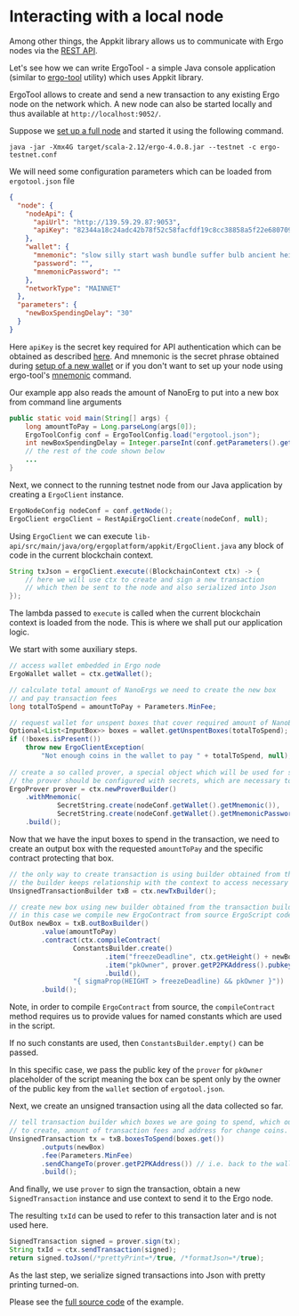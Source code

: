# Interacting with a local node

Among other things, the Appkit library allows us to communicate with Ergo nodes via the [REST API](https://github.com/ergoplatform/ergo/blob/master/src/main/resources/api/openapi.yaml).

Let's see how we can write ErgoTool - a simple Java console application (similar to [ergo-tool](https://github.com/ergoplatform/ergo-tool) utility) which uses Appkit library.

ErgoTool allows to create and send a new transaction to any existing Ergo node on the network which. A new node can also be started locally and thus available at `http://localhost:9052/`.

Suppose we [set up a full node](https://github.com/ergoplatform/ergo/wiki/Set-up-a-full-node) and started it using the following command.

```shell
java -jar -Xmx4G target/scala-2.12/ergo-4.0.8.jar --testnet -c ergo-testnet.conf
```

We will need some configuration parameters which can be loaded from `ergotool.json` file

```json
{
  "node": {
    "nodeApi": {
      "apiUrl": "http://139.59.29.87:9053",
      "apiKey": "82344a18c24adc42b78f52c58facfdf19c8cc38858a5f22e68070959499076e1"
    },
    "wallet": {
      "mnemonic": "slow silly start wash bundle suffer bulb ancient height spin express remind today effort helmet",
      "password": "",
      "mnemonicPassword": ""
    },
    "networkType": "MAINNET"
  },
  "parameters": {
    "newBoxSpendingDelay": "30"
  }
}
```

Here `apiKey` is the secret key required for API authentication which can be obtained as described [here](swagger.md). And mnemonic is the secret phrase obtained during [setup of a new wallet](wallet.md) or if you don't want to set up your node using ergo-tool's [mnemonic](https://github.com/ergoplatform/ergo-tool#supported-commands) command.

Our example app also reads the amount of NanoErg to put into a new box from command line arguments

```java
public static void main(String[] args) {
    long amountToPay = Long.parseLong(args[0]);
    ErgoToolConfig conf = ErgoToolConfig.load("ergotool.json");
    int newBoxSpendingDelay = Integer.parseInt(conf.getParameters().get("newBoxSpendingDelay"));
    // the rest of the code shown below 
    ...
}
```

Next, we connect to the running testnet node from our Java application by creating a `ErgoClient` instance.

```java
ErgoNodeConfig nodeConf = conf.getNode();
ErgoClient ergoClient = RestApiErgoClient.create(nodeConf, null);
```

Using `ErgoClient` we can execute `lib-api/src/main/java/org/ergoplatform/appkit/ErgoClient.java` any block of code in the current blockchain context.

```java
String txJson = ergoClient.execute((BlockchainContext ctx) -> {
    // here we will use ctx to create and sign a new transaction
    // which then be sent to the node and also serialized into Json
});
```

The lambda passed to `execute` is called when the current blockchain context is loaded from the node. This is where we shall put our application logic.

We start with some auxiliary steps.

```java
// access wallet embedded in Ergo node
ErgoWallet wallet = ctx.getWallet();

// calculate total amount of NanoErgs we need to create the new box 
// and pay transaction fees
long totalToSpend = amountToPay + Parameters.MinFee;

// request wallet for unspent boxes that cover required amount of NanoErgs
Optional<List<InputBox>> boxes = wallet.getUnspentBoxes(totalToSpend);
if (!boxes.isPresent())
    throw new ErgoClientException(
        "Not enough coins in the wallet to pay " + totalToSpend, null);
    
// create a so called prover, a special object which will be used for signing the transaction
// the prover should be configured with secrets, which are necessary to generate signatures (aka proofs)
ErgoProver prover = ctx.newProverBuilder()
    .withMnemonic(
            SecretString.create(nodeConf.getWallet().getMnemonic()),
            SecretString.create(nodeConf.getWallet().getMnemonicPassword()))
    .build();
```

Now that we have the input boxes to spend in the transaction, we need to create an output box with the requested `amountToPay` and the specific contract protecting that box.

```java
// the only way to create transaction is using builder obtained from the context
// the builder keeps relationship with the context to access necessary blockchain data.
UnsignedTransactionBuilder txB = ctx.newTxBuilder();

// create new box using new builder obtained from the transaction builder
// in this case we compile new ErgoContract from source ErgoScript code
OutBox newBox = txB.outBoxBuilder()
        .value(amountToPay)
        .contract(ctx.compileContract(
                ConstantsBuilder.create()
                        .item("freezeDeadline", ctx.getHeight() + newBoxDelay)
                        .item("pkOwner", prover.getP2PKAddress().pubkey())
                        .build(),
                "{ sigmaProp(HEIGHT > freezeDeadline) && pkOwner }"))
        .build();
```

Note, in order to compile `ErgoContract` from source, the `compileContract` method requires us to provide values for named constants which are used in the script.

If no such constants are used, then `ConstantsBuilder.empty()` can be passed.

In this specific case, we pass the public key of the `prover` for `pkOwner` placeholder of the script meaning the box can be spent only by the owner of the public key from the `wallet` section of `ergotool.json`.

Next, we create an unsigned transaction using all the data collected so far.

```java
// tell transaction builder which boxes we are going to spend, which outputs
// to create, amount of transaction fees and address for change coins.
UnsignedTransaction tx = txB.boxesToSpend(boxes.get())
        .outputs(newBox)
        .fee(Parameters.MinFee)
        .sendChangeTo(prover.getP2PKAddress()) // i.e. back to the wallet's pk
        .build();
```

And finally, we use `prover` to sign the transaction, obtain a new `SignedTransaction` instance and use context to send it to the Ergo node.

The resulting `txId` can be used to refer to this transaction later and is not used here.

```java
SignedTransaction signed = prover.sign(tx);
String txId = ctx.sendTransaction(signed);
return signed.toJson(/*prettyPrint=*/true, /*formatJson=*/true);
```

As the last step, we serialize signed transactions into Json with pretty printing turned-on.

Please see the [full source code](https://github.com/aslesarenko/ergo-appkit-examples/blob/master/java-examples/src/main/java/org/ergoplatform/appkit/examples/FreezeCoin.java) of the example.
